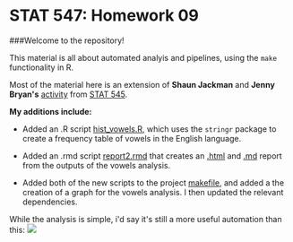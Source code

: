 STAT 547: Homework 09
=============

###Welcome to the repository! 

This material is all about automated analyis and pipelines, using the `make` functionality in R. 

Most of the material here is an extension of **Shaun Jackman** and **Jenny Bryan's** [activity](http://stat545-ubc.github.io/automation04_make-activity.html) from [STAT 545](http://stat545-ubc.github.io). 

**My additions include:** 

- Added an .R script [hist_vowels.R](https://github.com/STAT545-UBC-students/hw09-schignel/blob/master/hist_vowels.R), which uses the `stringr` package to create a frequency table of vowels in the English language. 

- Added an .rmd script [report2.rmd](https://github.com/STAT545-UBC-students/hw09-schignel/blob/master/report2.rmd) that creates an [.html](https://github.com/STAT545-UBC-students/hw09-schignel/blob/master/report2.html) and [.md](https://github.com/STAT545-UBC-students/hw09-schignel/blob/master/report2.md) report from the outputs of the vowels analysis. 

- Added both of the new scripts to the project [makefile](https://github.com/STAT545-UBC-students/hw09-schignel/blob/master/Makefile), and added a the creation of a graph for the vowels analysis. I then updated the relevant dependencies. 


While the analysis is simple, i'd say it's still a more useful automation than this:
![](https://media.giphy.com/media/3rgXByefj5zvCcodOM/giphy.gif)
